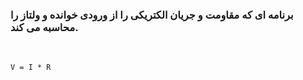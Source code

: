 ### برنامه ای که مقاومت و جریان الکتریکی را از ورودی خوانده و ولتاز را محاسبه می کند.
‍‍‍‍‍
```
V = I * R
```